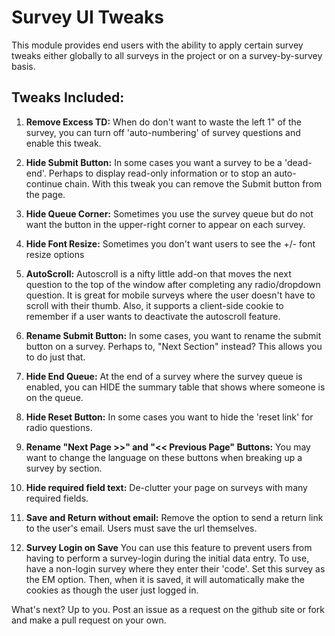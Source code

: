 # Survey UI Tweaks

This module provides end users with the ability to apply certain survey tweaks either globally to all surveys in the project or on a survey-by-survey basis.

## Tweaks Included:

1. **Remove Excess TD:** When do don't want to waste the left 1" of the survey, you can turn off 'auto-numbering' of survey questions and enable this tweak.

1. **Hide Submit Button:** In some cases you want a survey to be a 'dead-end'.  Perhaps to display read-only information or to stop an auto-continue chain.  With this tweak you can remove the Submit button from the page.

1. **Hide Queue Corner:** Sometimes you use the survey queue but do not want the button in the upper-right corner to appear on each survey.

1. **Hide Font Resize:** Sometimes you don't want users to see the +/- font resize options

1. **AutoScroll:** Autoscroll is a nifty little add-on that moves the next question to the top of the window after completing any radio/dropdown question.  It is great for mobile surveys where the user doesn't have to scroll with their thumb.  Also, it supports a client-side cookie to remember if a user wants to deactivate the autoscroll feature.

1. **Rename Submit Button:** In some cases, you want to rename the submit button on a survey.  Perhaps to, "Next Section" instead?  This allows you to do just that.

1. **Hide End Queue:** At the end of a survey where the survey queue is enabled, you can HIDE the summary table that shows where someone is on the queue.

1. **Hide Reset Button:** In some cases you want to hide the 'reset link' for radio questions.

1. **Rename "Next Page >>" and "<< Previous Page" Buttons:** You may want to change the language on these buttons when breaking up a survey by section.

1. **Hide required field text:** De-clutter your page on surveys with many required fields.

1. **Save and Return without email:** Remove the option to send a return link to the user's email. Users must save the url themselves.

1. **Survey Login on Save** You can use this feature to prevent users from having to perform a survey-login during
 the initial data entry.  To use, have a non-login survey where they enter their 'code'.  Set this survey as the
  EM option.  Then, when it is saved, it will automatically make the cookies as though the user just logged in.

What's next?  Up to you.  Post an issue as a request on the github site or fork and make a pull request on your own.
